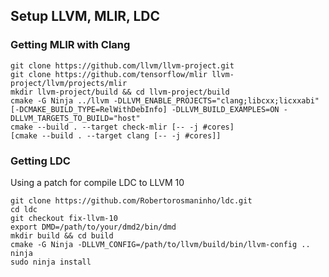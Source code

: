 ## Setup LLVM, MLIR, LDC

### Getting MLIR with Clang
```
git clone https://github.com/llvm/llvm-project.git
git clone https://github.com/tensorflow/mlir llvm-project/llvm/projects/mlir
mkdir llvm-project/build && cd llvm-project/build
cmake -G Ninja ../llvm -DLLVM_ENABLE_PROJECTS="clang;libcxx;licxxabi" [-DCMAKE_BUILD_TYPE=RelWithDebInfo] -DLLVM_BUILD_EXAMPLES=ON -DLLVM_TARGETS_TO_BUILD="host"
cmake --build . --target check-mlir [-- -j #cores]
[cmake --build . --target clang [-- -j #cores]]
```
### Getting LDC
Using a patch for compile LDC to LLVM 10
```
git clone https://github.com/Robertorosmaninho/ldc.git
cd ldc
git checkout fix-llvm-10
export DMD=/path/to/your/dmd2/bin/dmd
mkdir build && cd build
cmake -G Ninja -DLLVM_CONFIG=/path/to/llvm/build/bin/llvm-config ..
ninja
sudo ninja install
```
